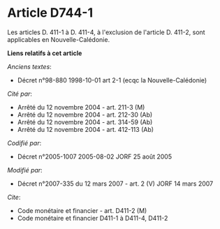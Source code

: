 # Article D744-1

Les articles D. 411-1 à D. 411-4, à l'exclusion de l'article D. 411-2, sont applicables en Nouvelle-Calédonie.

**Liens relatifs à cet article**

_Anciens textes_:

  - Décret n°98-880 1998-10-01 art 2-1 (ecqc la Nouvelle-Calédonie)

_Cité par_:

  - Arrêté du 12 novembre 2004 - art. 211-3 (M)
  - Arrêté du 12 novembre 2004 - art. 212-30 (Ab)
  - Arrêté du 12 novembre 2004 - art. 314-59 (Ab)
  - Arrêté du 12 novembre 2004 - art. 412-113 (Ab)

_Codifié par_:

  - Décret n°2005-1007 2005-08-02 JORF 25 août 2005

_Modifié par_:

  - Décret n°2007-335 du 12 mars 2007 - art. 2 (V) JORF 14 mars 2007

_Cite_:

  - Code monétaire et financier - art. D411-2 (M)
  - Code monétaire et financier D411-1 à D411-4, D411-2
